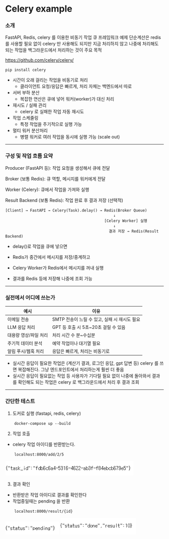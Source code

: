# Celery example

### 소개
FastAPI, Redis, celery 를 이용한 비동기 작업 큐 프레임워크 예제
단순계산은 redis 를 사용할 필요 없이 celery 만 사용해도 되지만 지금 처리하지 않고 나중에 처리해도 되는 작업을 백그라운드에서 처리하는 것이 주요 목적

https://github.com/celery/celery/
```
pip install celery
```


- 시간이 오래 걸리는 작업을 비동기로 처리
    - 클라이언트 요청/응답은 빠르게, 처리 자체는 백엔드에서 따로
- 서버 부하 분산
    - 복잡한 연산은 큐에 넣어 워커(worker)가 대신 처리
- 재시도 / 실패 관리
    - celery 로 실패한 작업 자동 재시도
- 작업 스케줄링
    - 특정 작업을 주기적으로 실행 가능
- 멀티 워커 분산처리
    - 병렬 워커로 여러 작업을 동시에 실행 가능 (scale out)

---
### 구성 및 작업 흐름 요약

Producer (FastAPI 등): 작업 요청을 생성해서 큐에 전달

Broker (보통 Redis): 큐 역할, 메시지를 워커에게 전달

Worker (Celery): 큐에서 작업을 가져와 실행

Result Backend (보통 Redis): 작업 완료 후 결과 저장 (선택적)
```
[Client] → FastAPI → Celery(Task).delay() → Redis(Broker Queue)
                                                ↓
                                            [Celery Worker] 실행
                                                ↓
                                              결과 저장 → Redis(Result Backend)
```
- delay()로 작업을 큐에 넣으면

- Redis가 중간에서 메시지를 저장/중계하고

- Celery Worker가 Redis에서 메시지를 꺼내 실행

- 결과를 Redis 등에 저장해 나중에 조회 가능

---

### 실전에서 어디에 쓰는가
| 예시                 | 이유                                              |
|----------------------|---------------------------------------------------|
| 이메일 전송          | SMTP 전송이 느릴 수 있고, 실패 시 재시도 필요     |
| LLM 응답 처리        | GPT 등 호출 시 5초~20초 걸릴 수 있음             |
| 대용량 영상/파일 처리 | 처리 시간 수 분~수십분                            |
| 주기적 데이터 분석   | 예약 작업이나 대기열 필요                          |
| 알림 푸시/웹훅 처리  | 응답은 빠르게, 처리는 비동기로                    |

- 실시간 응답이 필요한 작업은 (계산기 결과, 로그인 응답, gpt 답변 등) celery 를 쓰면 복잡해진다. 그냥 엔드포인트에서 처리하는게 훨씬 더 좋음
- 실시간 응답이 필요없는 작업 등 사용자가 기다릴 필요 없이 나중에 돌아와서 결과를 확인해도 되는 작업은 celery 로 백그라운드에서 처리 후 결과 조회


---
### 간단한 테스트
1. 도커로 실행 (fastapi, redis, celery)
```
    docker-compose up --build
```

2. 작업 호출
 - celery 작업 아이디를 반환받는다.
```
    localhost:8000/add/2/5
```
![alt text](image-1.png)


3. 결과 확인
 - 반환받은 작업 아이디로 결과를 확인한다
 - 작업중일때는 pending 을 반환
```
    localhost:8000/result/{id}
```
![alt text](image-2.png)
![alt text](image-3.png)

